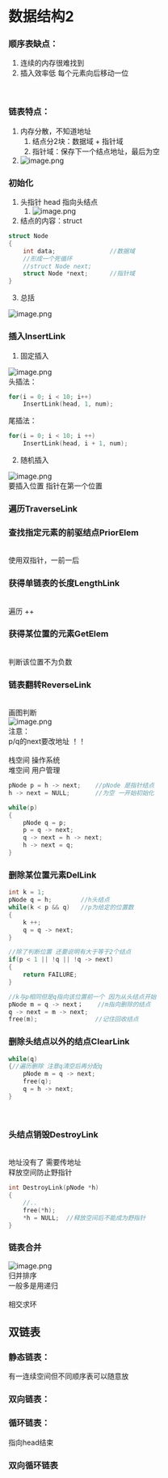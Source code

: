 # 数据结构2

<a name="0nGqg"></a>
### 顺序表缺点：


1. 连续的内存很难找到
1. 插入效率低 每个元素向后移动一位


<br />

<a name="T8vm0"></a>
### 链表特点：


1. 内存分散，不知道地址
   1. 结点分2块：数据域 + 指针域
   1. 指针域：保存下一个结点地址，最后为空
2. ![image.png](https://cdn.nlark.com/yuque/0/2021/png/1689647/1611969007738-d9e33ac1-9286-46f2-a00b-7ec20dbd1f81.png#align=left&display=inline&height=83&margin=%5Bobject%20Object%5D&name=image.png&originHeight=165&originWidth=813&size=19546&status=done&style=none&width=406.5)



<a name="BCeSY"></a>
### 初始化

1. 头指针 head 指向头结点
   1. ![image.png](https://cdn.nlark.com/yuque/0/2021/png/1689647/1611969230447-ecb06566-624d-462c-b96a-db9f613c8cc9.png#align=left&display=inline&height=136&margin=%5Bobject%20Object%5D&name=image.png&originHeight=272&originWidth=210&size=14133&status=done&style=none&width=105)
2. 结点的内容：struct
```c
struct Node
{
 	int data;				//数据域
    //形成一个死循环
    //struct Node next;
    struct Node *next;		//指针域
}
```


3. 总括

![image.png](https://cdn.nlark.com/yuque/0/2021/png/1689647/1612009856152-e2b4f182-ac4d-4238-83cc-6c9c930e5413.png#align=left&display=inline&height=271&margin=%5Bobject%20Object%5D&name=image.png&originHeight=542&originWidth=1360&size=40272&status=done&style=none&width=680)
<a name="z8Kn0"></a>
### 插入InsertLink


1. 固定插入

![image.png](https://cdn.nlark.com/yuque/0/2021/png/1689647/1611971139135-e6a919be-bae2-430a-b3f9-662ae632d9d8.png#align=left&display=inline&height=132&margin=%5Bobject%20Object%5D&name=image.png&originHeight=263&originWidth=721&size=23687&status=done&style=none&width=360.5)<br />头插法：
```c
for(i = 0; i < 10; i++)
	InsertLink(head, 1, num);
```
尾插法：
```c
for(i = 0; i < 10; i ++)
    InsertLink(head, i + 1, num);
```

2. 随机插入

![image.png](https://cdn.nlark.com/yuque/0/2021/png/1689647/1611971243244-fdac53b7-5025-4493-bbab-78e339056e24.png#align=left&display=inline&height=115&margin=%5Bobject%20Object%5D&name=image.png&originHeight=230&originWidth=595&size=23289&status=done&style=none&width=297.5)<br />要插入位置 指针在第一个位置<br />

<a name="jFlLh"></a>
### 遍历TraverseLink


<a name="NeV7L"></a>
### 查找指定元素的前驱结点PriorElem

<br />使用双指针，一前一后<br />

<a name="R8isZ"></a>
### 获得单链表的长度LengthLink

<br />遍历 ++<br />

<a name="Wkm72"></a>
### 获得某位置的元素GetElem

<br />判断该位置不为负数<br />

<a name="IWkx1"></a>
### 链表翻转ReverseLink

<br />画图判断<br />![image.png](https://cdn.nlark.com/yuque/0/2021/png/1689647/1611987111986-e740d093-19c8-4a4a-874f-c2501ce9a078.png#align=left&display=inline&height=130&margin=%5Bobject%20Object%5D&name=image.png&originHeight=260&originWidth=823&size=30911&status=done&style=none&width=411.5)<br />注意：<br />p/q的next要改地址 ！！<br />
<br />栈空间 操作系统<br />堆空间 用户管理<br />

```c
pNode p = h -> next;	//pNode 是指针结点
h -> next = NULL;		//为空 一开始初始化

while(p)
{
    pNode q = p;
    p = q -> next;
    q -> next = h -> next;
    h -> next = q;
}	
```
<a name="URnNi"></a>
### 
<a name="52YPL"></a>
### 删除某位置元素DelLink


```c
int k = 1;
pNode q = h;		//h头结点
while(k < p && q)	//p为给定的位置数
{
 	k ++;
    q = q -> next;
}

//除了判断位置 还要说明有大于等于2个结点
if(p < 1 || !q || !q -> next)
{
 	return FAILURE;   
}

//k与p相同但是q指向该位置前一个 因为从头结点开始
pNode m = q -> next；	//m指向删除的结点
q -> next = m -> next;
free(m);				//记住回收结点
```


<a name="ppjJd"></a>
### 删除头结点以外的结点ClearLink


```c
while(q)
{//遍历删除 注意q清空后再分配q
 	pNode m = q -> next;
    free(q);
    q = h -> next;
}
```

<br />

<a name="VUFJ0"></a>
### 头结点销毁DestroyLink

<br />地址没有了 需要传地址<br />释放空间防止野指针
```c
int DestroyLink(pNode *h)
{
    //..
 	free(*h);
    *h = NULL;	//释放空间后不能成为野指针
}
```


<a name="CpSxF"></a>
### 链表合并
![image.png](https://cdn.nlark.com/yuque/0/2021/png/1689647/1611992175807-9e920d72-a6e6-47ea-80e3-a101a93d818d.png#align=left&display=inline&height=144&margin=%5Bobject%20Object%5D&name=image.png&originHeight=288&originWidth=835&size=22193&status=done&style=none&width=417.5)<br />归并排序<br />一般多是用递归<br />
<br />相交求环<br />

<a name="sAaAM"></a>
## 双链表


<a name="3EcYN"></a>
### 静态链表：
有一连续空间但不同顺序表可以随意放<br />

<a name="F6k3b"></a>
### 双向链表：


<a name="smILb"></a>
### 循环链表：
指向head结束<br />

<a name="gwNfY"></a>
### 双向循环链表
